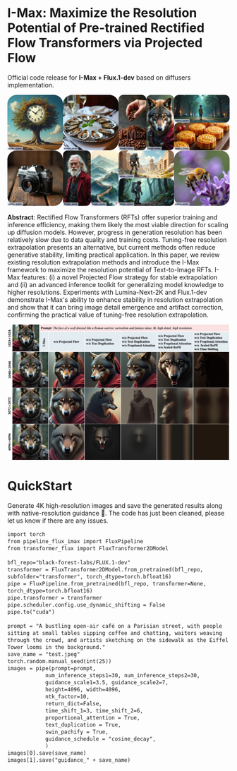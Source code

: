 # I-Max: Maximize the Resolution Potential of Pre-trained Rectified Flow Transformers via Projected Flow
Official code release for **I-Max + Flux.1-dev** based on diffusers implementation.

<img src="figures/Flux-Pro.jpg" width="800"/>

**Abstract**: Rectified Flow Transformers (RFTs) offer superior training and inference efficiency, making them likely the most viable direction for scaling up diffusion models. However, progress in generation resolution has been relatively slow due to data quality and training costs. Tuning-free resolution extrapolation presents an alternative, but current methods often reduce generative stability, limiting practical application. In this paper, we review existing resolution extrapolation methods and introduce the I-Max framework to maximize the resolution potential of Text-to-Image RFTs. I-Max features: (i) a novel Projected Flow strategy for stable extrapolation and (ii) an advanced inference toolkit for generalizing model knowledge to higher resolutions. Experiments with Lumina-Next-2K and Flux.1-dev demonstrate I-Max's ability to enhance stability in resolution extrapolation and show that it can bring image detail emergence and artifact correction, confirming the practical value of tuning-free resolution extrapolation.

<img src="figures/ablation_flux.jpg" width="800"/>

# QuickStart
Generate 4K high-resolution images and save the generated results along with native-resolution guidance 🤗. The code has just been cleaned, please let us know if there are any issues.
```
import torch
from pipeline_flux_imax import FluxPipeline
from transformer_flux import FluxTransformer2DModel

bfl_repo="black-forest-labs/FLUX.1-dev"
transformer = FluxTransformer2DModel.from_pretrained(bfl_repo, subfolder="transformer", torch_dtype=torch.bfloat16)
pipe = FluxPipeline.from_pretrained(bfl_repo, transformer=None, torch_dtype=torch.bfloat16)
pipe.transformer = transformer
pipe.scheduler.config.use_dynamic_shifting = False
pipe.to("cuda")

prompt = "A bustling open-air café on a Parisian street, with people sitting at small tables sipping coffee and chatting, waiters weaving through the crowd, and artists sketching on the sidewalk as the Eiffel Tower looms in the background." 
save_name = "test.jpeg"
torch.random.manual_seed(int(25))
images = pipe(prompt=prompt,
            num_inference_steps1=30, num_inference_steps2=30, 
            guidance_scale1=3.5, guidance_scale2=7,
            height=4096, width=4096,
            ntk_factor=10,
            return_dict=False,
            time_shift_1=3, time_shift_2=6,
            proportional_attention = True,
            text_duplication = True,
            swin_pachify = True,
            guidance_schedule = "cosine_decay",
            )
images[0].save(save_name)
images[1].save("guidance_" + save_name)
```
